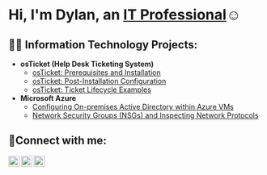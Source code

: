 <h1>Hi, I'm Dylan, an <a href="https://linkedin.com/in/dylanavenarius">IT Professional</a>☺</h1>

<h2>👨‍💻 Information Technology Projects:</h2>

- <b>osTicket (Help Desk Ticketing System)</b>
  - [osTicket: Prerequisites and Installation](https://github.com/joshmadakorcc/osticket-prereqs)
  - [osTicket: Post-Installation Configuration](https://github.com/dylanavenarius/post-install-config)
  - [osTicket: Ticket Lifecycle Examples](https://github.com/dylanavenarius/ticket-lifecycle)
- <b>Microsoft Azure</b>
  - [Configuring On-premises Active Directory within Azure VMs](https://github.com/dylanavenarius/configure-ad)
  - [Network Security Groups (NSGs) and Inspecting Network Protocols](https://github.com/dylanavenarius/azure-network-protocols)

<h2>🤳Connect with me:</h2>

[<img align="left" alt="Josh | Twitter" width="22px" src="https://cdn.jsdelivr.net/npm/simple-icons@v3/icons/twitter.svg" />][twitter]
[<img align="left" alt="Josh | LinkedIn" width="22px" src="https://cdn.jsdelivr.net/npm/simple-icons@v3/icons/linkedin.svg" />][linkedin]
[<img align="left" alt="Josh | Instagram" width="22px" src="https://cdn.jsdelivr.net/npm/simple-icons@v3/icons/instagram.svg" />][instagram]

[twitter]: https://twitter.com/
[instagram]: https://www.instagram.com/dylan.ave
[linkedin]: https://linkedin.com/in/dylanavenarius
